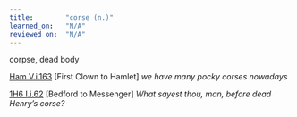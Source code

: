```yaml
---
title:        "corse (n.)"
learned_on:   "N/A"
reviewed_on:  "N/A"
---
```


corpse, dead body

[Ham V.i.163](https://www.shakespeareswords.com/Public/Play.aspx?Act=5&Scene=1&WorkId=2#119488) \[First Clown to Hamlet\] *we have many pocky corses nowadays*

[1H6 I.i.62](https://www.shakespeareswords.com/Public/Play.aspx?Act=1&Scene=1&WorkId=25#200947) \[Bedford to Messenger\] *What sayest thou, man, before dead Henry’s corse?*

